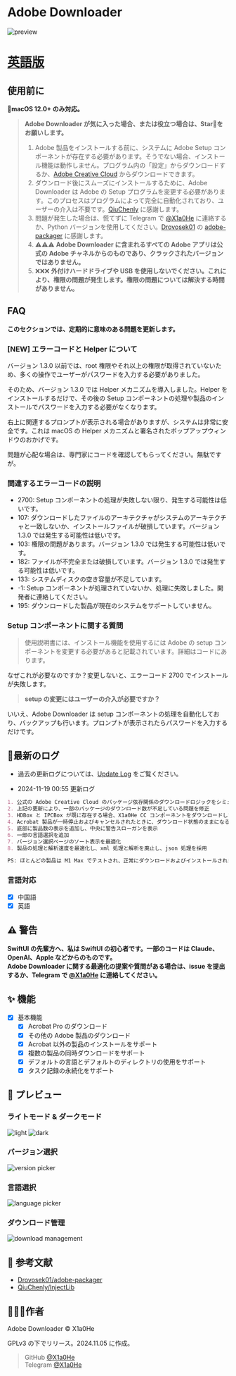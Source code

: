 # Adobe Downloader

![preview](imgs/Adobe%20Downloader.png)

# **[英語版](readme-en.md)**

## 使用前に

**🍎macOS 12.0+ のみ対応。**

> **Adobe Downloader が気に入った場合、または役立つ場合は、Star🌟をお願いします。**
>
> 1. Adobe 製品をインストールする前に、システムに Adobe Setup コンポーネントが存在する必要があります。そうでない場合、インストール機能は動作しません。プログラム内の「設定」からダウンロードするか、[Adobe Creative Cloud](https://creativecloud.adobe.com/apps/download/creative-cloud) からダウンロードできます。
> 2. ダウンロード後にスムーズにインストールするために、Adobe Downloader は Adobe の Setup プログラムを変更する必要があります。このプロセスはプログラムによって完全に自動化されており、ユーザーの介入は不要です。[QiuChenly](https://github.com/QiuChenly) に感謝します。
> 3. 問題が発生した場合は、慌てずに Telegram で [@X1a0He](https://t.me/X1a0He) に連絡するか、Python バージョンを使用してください。[Drovosek01](https://github.com/Drovosek01) の [adobe-packager](https://github.com/Drovosek01/adobe-packager) に感謝します。
> 4. ⚠️⚠️⚠️ **Adobe Downloader に含まれるすべての Adobe アプリは公式の Adobe チャネルからのものであり、クラックされたバージョンではありません。**
> 5. ❌❌❌ **外付けハードドライブや USB を使用しないでください。これにより、権限の問題が発生します。権限の問題については解決する時間がありません。**

## FAQ

**このセクションでは、定期的に意味のある問題を更新します。**

### **[NEW] エラーコードと Helper について**

バージョン 1.3.0 以前では、root 権限やそれ以上の権限が取得されていないため、多くの操作でユーザーがパスワードを入力する必要がありました。

そのため、バージョン 1.3.0 では Helper メカニズムを導入しました。Helper をインストールするだけで、その後の Setup コンポーネントの処理や製品のインストールでパスワードを入力する必要がなくなります。

右上に関連するプロンプトが表示される場合がありますが、システムは非常に安全です。これは macOS の Helper メカニズムと署名されたポップアップウィンドウのおかげです。

問題が心配な場合は、専門家にコードを確認してもらってください。無駄ですが。

### **関連するエラーコードの説明**

- 2700: Setup コンポーネントの処理が失敗しない限り、発生する可能性は低いです。
- 107: ダウンロードしたファイルのアーキテクチャがシステムのアーキテクチャと一致しないか、インストールファイルが破損しています。バージョン 1.3.0 では発生する可能性は低いです。
- 103: 権限の問題があります。バージョン 1.3.0 では発生する可能性は低いです。
- 182: ファイルが不完全または破損しています。バージョン 1.3.0 では発生する可能性は低いです。
- 133: システムディスクの空き容量が不足しています。
- -1: Setup コンポーネントが処理されていないか、処理に失敗しました。開発者に連絡してください。
- 195: ダウンロードした製品が現在のシステムをサポートしていません。

### Setup コンポーネントに関する質問

> 使用説明書には、インストール機能を使用するには Adobe の setup コンポーネントを変更する必要があると記載されています。詳細はコードにあります。

なぜこれが必要なのですか？変更しないと、エラーコード 2700 でインストールが失敗します。

> **setup の変更にはユーザーの介入が必要ですか？**

いいえ、Adobe Downloader は setup コンポーネントの処理を自動化しており、バックアップも行います。プロンプトが表示されたらパスワードを入力するだけです。

## 📔最新のログ

- 過去の更新ログについては、[Update Log](update-log.md) をご覧ください。

- 2024-11-19 00:55 更新ログ

```markdown
1. 公式の Adobe Creative Cloud のパッケージ依存関係のダウンロードロジックをシミュレート
2. 上記の更新により、一部のパッケージのダウンロード数が不足している問題を修正
3. HDBox と IPCBox が既に存在する場合、X1a0He CC コンポーネントをダウンロードした後、元のコンポーネントが置き換えられない問題を修正
4. Acrobat 製品が一時停止およびキャンセルされたときに、ダウンロード状態のままになる問題を修正
5. 底部に製品数の表示を追加し、中央に警告スローガンを表示
6. 一部の言語選択を追加
7. バージョン選択ページのソート表示を最適化
8. 製品の処理と解析速度を最適化し、xml 処理と解析を廃止し、json 処理を採用

PS: ほとんどの製品は M1 Max でテストされ、正常にダウンロードおよびインストールされましたが、Intel ではテストされていません。問題がある場合は、issues を提起してください。
```

### 言語対応

- [x] 中国語
- [x] 英語

## ⚠️ 警告

**SwiftUI の先輩方へ、私は SwiftUI の初心者です。一部のコードは Claude、OpenAI、Apple などからのものです。**
\
**Adobe Downloader に関する最適化の提案や質問がある場合は、issue を提出するか、Telegram で [@X1a0He](https://t.me/X1a0He) に連絡してください。**

## ✨ 機能

- [x] 基本機能
    - [x] Acrobat Pro のダウンロード
    - [x] その他の Adobe 製品のダウンロード
    - [x] Acrobat 以外の製品のインストールをサポート
    - [x] 複数の製品の同時ダウンロードをサポート
    - [x] デフォルトの言語とデフォルトのディレクトリの使用をサポート
    - [x] タスク記録の永続化をサポート

## 👀 プレビュー

### ライトモード & ダークモード

![light](imgs/preview-light.png)
![dark](imgs/preview-dark.png)

### バージョン選択

![version picker](imgs/version.png)

### 言語選択

![language picker](imgs/language.png)

### ダウンロード管理

![download management](imgs/download.png)

## 🔗 参考文献

- [Drovosek01/adobe-packager](https://github.com/Drovosek01/adobe-packager/)
- [QiuChenly/InjectLib](https://github.com/QiuChenly/InjectLib/)

## 👨🏻‍💻作者

Adobe Downloader © X1a0He

GPLv3 の下でリリース。2024.11.05 に作成。

> GitHub [@X1a0He](https://github.com/X1a0He/) \
> Telegram [@X1a0He](https://t.me/X1a0He)

